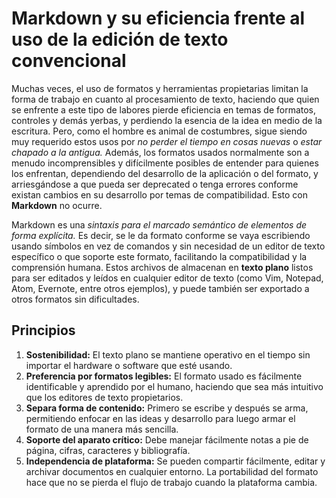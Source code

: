 # Markdown y su eficiencia frente al uso de la edición de texto convencional

Muchas veces, el uso de formatos y herramientas propietarias limitan la forma de trabajo en cuanto al procesamiento de texto, haciendo que quien se enfrente a este tipo de labores pierde eficiencia en temas de formatos, controles y demás yerbas, y perdiendo la esencia de la idea en medio de la escritura. Pero, como el hombre es animal de costumbres, sigue siendo muy requerido estos usos por _no perder el tiempo en cosas nuevas_ o _estar chapado a la antigua._ Además, los formatos usados normalmente son a menudo incomprensibles y difícilmente posibles de entender para quienes los enfrentan, dependiendo del desarrollo de la aplicación o del formato, y arriesgándose a que pueda ser deprecated o tenga errores conforme existan cambios en su desarrollo por temas de compatibilidad. Esto con **Markdown** no ocurre. 

Markdown es una _sintaxis para el marcado semántico de elementos de forma explícita._ Es decir, se le da formato conforme se vaya escribiendo usando símbolos en vez de comandos y sin necesidad de un editor de texto específico o que soporte este formato, facilitando la compatibilidad y la comprensión humana. Estos archivos de almacenan en **texto plano** listos para ser editados y leídos en cualquier editor de texto (como Vim, Notepad, Atom, Evernote, entre otros ejemplos), y puede también ser exportado a otros formatos sin dificultades. 

## Principios

1. **Sostenibilidad:** El texto plano se mantiene operativo en el tiempo sin importar el hardware o software que esté usando. 
2. **Preferencia por formatos legibles:** El formato usado es fácilmente identificable y aprendido por el humano, haciendo que sea más intuitivo que los editores de texto propietarios. 
3. **Separa forma de contenido:** Primero se escribe y después se arma, permitiendo enfocar en las ideas y desarrollo para luego armar el formato de una manera más sencilla. 
4. **Soporte del aparato crítico:** Debe manejar fácilmente notas a pie de página, cifras, caracteres y bibliografía. 
5. **Independencia de plataforma:** Se pueden compartir fácilmente, editar y archivar documentos en cualquier entorno. La portabilidad del formato hace que no se pierda el flujo de trabajo cuando la plataforma cambia. 


